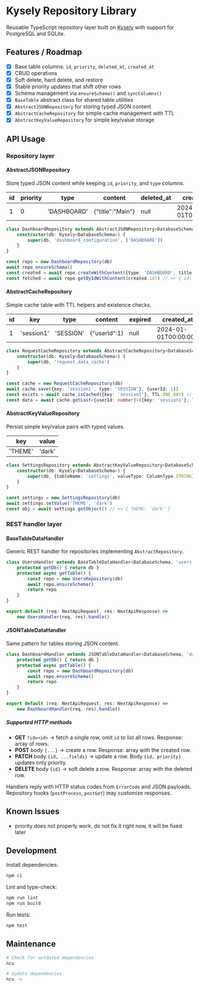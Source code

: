 # Kysely Repository Library

Reusable TypeScript repository layer built on [Kysely](https://github.com/kysely-org/kysely) with support for PostgreSQL and SQLite.

## Features / Roadmap
- [x] Base table columns: `id`, `priority`, `deleted_at`, `created_at`
- [x] CRUD operations
- [x] Soft delete, hard delete, and restore
- [x] Stable priority updates that shift other rows
- [x] Schema management via `ensureSchema()` and `syncColumns()`
- [x] `BaseTable` abstract class for shared table utilities
- [x] `AbstractJSONRepository` for storing typed JSON content
- [x] `AbstractCacheRepository` for simple cache management with TTL
- [x] `AbstractKeyValueRepository` for simple key/value storage

## API Usage

### Repository layer

#### AbstractJSONRepository

Store typed JSON content while keeping `id`, `priority`, and `type` columns.

| id | priority | type | content | deleted_at | created_at |
| --- | --- | --- | --- | --- | --- |
| 1 | 0 | 'DASHBOARD' | {"title":"Main"} | null | 2024-01-01T00:00:00Z |

```ts
class DashboardRepository extends AbstractJSONRepository<DatabaseSchema, 'dashboard_configuration', Dashboard> {
    constructor(db: Kysely<DatabaseSchema>) {
        super(db, 'dashboard_configuration', ['DASHBOARD'])
    }
}

const repo = new DashboardRepository(db)
await repo.ensureSchema()
const created = await repo.createWithContent({type: 'DASHBOARD', title: 'Main'}) // => { id: 1, priority: 0, type: 'DASHBOARD', title: 'Main' }
const fetched = await repo.getByIdWithContent(created.id!) // => { id: 1, priority: 0, type: 'DASHBOARD', title: 'Main' }
```

#### AbstractCacheRepository

Simple cache table with TTL helpers and existence checks.

| id | key | type | content | expired | created_at |
| --- | --- | --- | --- | --- | --- |
| 1 | 'session1' | 'SESSION' | {"userId":1} | null | 2024-01-01T00:00:00Z |

```ts
class RequestCacheRepository extends AbstractCacheRepository<DatabaseSchema, 'request_data_cache'> {
    constructor(db: Kysely<DatabaseSchema>) {
        super(db, 'request_data_cache')
    }
}

const cache = new RequestCacheRepository(db)
await cache.save({key: 'session1', type: 'SESSION'}, {userId: 1})
const exists = await cache.isCached({key: 'session1'}, TTL.ONE_DAY) // => true
const data = await cache.getLast<{userId: number}>({key: 'session1'}, TTL.ONE_DAY) // => { userId: 1 }
```

#### AbstractKeyValueRepository

Persist simple key/value pairs with typed values.

| key | value |
| --- | --- |
| 'THEME' | 'dark' |

```ts
class SettingsRepository extends AbstractKeyValueRepository<DatabaseSchema, 'settings', string> {
    constructor(db: Kysely<DatabaseSchema>) {
        super(db, {tableName: 'settings', valueType: ColumnType.STRING})
    }
}

const settings = new SettingsRepository(db)
await settings.setValue('THEME', 'dark')
const obj = await settings.getObject() // => { THEME: 'dark' }
```

### REST handler layer

#### BaseTableDataHandler

Generic REST handler for repositories implementing `AbstractRepository`.

```ts
class UsersHandler extends BaseTableDataHandler<DatabaseSchema, 'users'> {
    protected getDb() { return db }
    protected async getTable() {
        const repo = new UsersRepository(db)
        await repo.ensureSchema()
        return repo
    }
}

export default (req: NextApiRequest, res: NextApiResponse) =>
    new UsersHandler(req, res).handle()
```

#### JSONTableDataHandler

Same pattern for tables storing JSON content.

```ts
class DashboardHandler extends JSONTableDataHandler<DatabaseSchema, 'dashboard_configuration', Dashboard> {
    protected getDb() { return db }
    protected async getTable() {
        const repo = new DashboardRepository(db)
        await repo.ensureSchema()
        return repo
    }
}

export default (req: NextApiRequest, res: NextApiResponse) =>
    new DashboardHandler(req, res).handle()
```

##### Supported HTTP methods

- **GET** `?id=<id>` → fetch a single row, omit `id` to list all rows. Response: array of rows.
- **POST** body `{...}` → create a row. Response: array with the created row.
- **PATCH** body `{id, ...fields}` → update a row. Body `{id, priority}` updates only priority.
- **DELETE** body `{id}` → soft delete a row. Response: array with the deleted row.

Handlers reply with HTTP status codes from `ErrorCode` and JSON payloads. Repository hooks (`postProcess`, `postGet`) may
customize responses.
## Known Issues
- priority does not properly work, do not fix it right now, it will be fixed later

## Development
Install dependencies:
```bash
npm ci
```

Lint and type-check:
```bash
npm run lint
npm run build
```

Run tests:
```bash
npm test
```

## Maintenance

```bash
# Check for outdated dependencies
ncu

# Update dependencies
ncu -u
```
